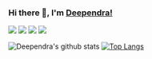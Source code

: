 ### Hi there 👋, I'm [Deependra!](http://dsrportfolio.me/portfolio/)

[<img src="https://img.icons8.com/doodle/48/000000/instagram-new.png"/>](https://www.instagram.com/dsr1505/) [<img src="https://img.icons8.com/doodle/48/000000/twitter--v1.png"/>](https://twitter.com/dsr1505) [<img src="https://img.icons8.com/doodle/48/000000/facebook-new.png"/>](https://www.facebook.com/dsr1598/) [<img src="https://img.icons8.com/doodle/48/000000/linkedin.png"/>](https://www.linkedin.com/in/deependra-singh-rajput/)

![Deependra's github stats](https://github-readme-stats.vercel.app/api?username=dsr1505&show_icons=true)
[![Top Langs](https://github-readme-stats.vercel.app/api/top-langs/?username=dsr1505&layout=compact)](https://github.com/dsr1505/github-readme-stats)
